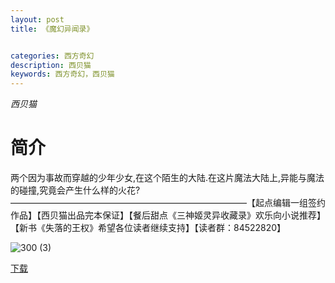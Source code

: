 ```yaml
---
layout: post
title: 《魔幻异闻录》


categories: 西方奇幻
description: 西贝猫
keywords: 西方奇幻，西贝猫
---
```


*西贝猫*

# 简介

两个因为事故而穿越的少年少女,在这个陌生的大陆.在这片魔法大陆上,异能与魔法的碰撞,究竟会产生什么样的火花?———————————————————————————【起点编辑一组签约作品】【西贝猫出品完本保证】【餐后甜点《三神姬灵异收藏录》欢乐向小说推荐】【新书《失落的王权》希望各位读者继续支持】【读者群：84522820】

![300 (3)](http://tvax2.sinaimg.cn/large/008dGP0Fgy1gtybkjaeqyj304605kglq.jpg)

[下载](https://link.jscdn.cn/1drv/aHR0cHM6Ly8xZHJ2Lm1zL3QvcyFBaGU2R2dNWmVFb2poRzdZMFZ6enFqQmUxRDNLP2U9YkFFMjJW.txt)
